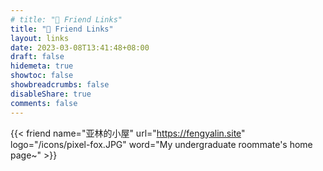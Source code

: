 ```yaml
---
# title: "🥰 Friend Links"
title: "🤝 Friend Links"
layout: links
date: 2023-03-08T13:41:48+08:00
draft: false
hidemeta: true
showtoc: false
showbreadcrumbs: false
disableShare: true
comments: false
---
```


<div class="friend">

{{< friend name="亚林的小屋" url="https://fengyalin.site" logo="/icons/pixel-fox.JPG" word="My undergraduate roommate's home page~" >}}

</div>
